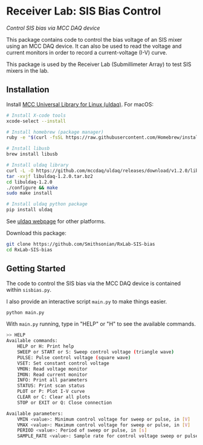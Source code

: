 Receiver Lab: SIS Bias Control
==============================

*Control SIS bias via MCC DAQ device*

This package contains code to control the bias voltage of an SIS mixer using an MCC DAQ device. It can also be used to read the voltage and current monitors in order to record a current-voltage (I-V) curve.

This package is used by the Receiver Lab (Submillimeter Array) to test SIS mixers in the lab.

Installation
------------

Install [MCC Universal Library for Linux (uldaq)](https://github.com/mccdaq/uldaq). For macOS:
```bash
# Install X-code tools
xcode-select --install

# Install homebrew (package manager)
ruby -e "$(curl -fsSL https://raw.githubusercontent.com/Homebrew/install/master/install)"

# Install libusb
brew install libusb

# Install uldaq library
curl -L -O https://github.com/mccdaq/uldaq/releases/download/v1.2.0/libuldaq-1.2.0.tar.bz2
tar -xvjf libuldaq-1.2.0.tar.bz2
cd libuldaq-1.2.0
./configure && make
sudo make install

# Install uldaq python package
pip install uldaq
```
See [uldaq webpage](https://github.com/mccdaq/uldaq) for other platforms.

Download this package:
```bash
git clone https://github.com/Smithsonian/RxLab-SIS-bias
cd RxLab-SIS-bias
```

Getting Started
---------------

The code to control the SIS bias via the MCC DAQ device is contained within `sisbias.py`. 

I also provide an interactive script `main.py` to make things easier.

```python
python main.py
```

With `main.py` running, type in "HELP" or "H" to see the available commands.

```bash
>> HELP
Available commands:
	HELP or H: Print help
	SWEEP or START or S: Sweep control voltage (triangle wave)
	PULSE: Pulse control voltage (square wave)
	VSET: Set constant control voltage
	VMON: Read voltage monitor
	IMON: Read current monitor
	INFO: Print all parameters
	STATUS: Print scan status
	PLOT or P: Plot I-V curve
	CLEAR or C: Clear all plots
	STOP or EXIT or Q: Close connection

Available parameters:
	VMIN <value>: Minimum control voltage for sweep or pulse, in [V]
	VMAX <value>: Maximum control voltage for sweep or pulse, in [V]
	PERIOD <value>: Period of sweep or pulse, in [s]
	SAMPLE_RATE <value>: Sample rate for control voltage sweep or pulse, in [Hz]
```